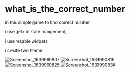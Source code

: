 # what_is_the_correct_number

in this simple game to find correct number 

i use getx in state mangement,

i use resable widgets 

i create two theme 




![Screenshot_1639990807](https://user-images.githubusercontent.com/95164900/146743802-92e9b103-f8a9-4c72-836f-4cdbc1a64817.png)
![Screenshot_1639990816](https://user-images.githubusercontent.com/95164900/146743995-4b6ef137-80d6-4e1b-b979-83dd7e72125d.png)
![Screenshot_1639990825](https://user-images.githubusercontent.com/95164900/146744008-b51a6832-795e-4500-bbcf-d89b84e14541.png)
![Screenshot_1639990830](https://user-images.githubusercontent.com/95164900/146744024-30b76987-8ca8-4616-aa0c-d0c208174247.png)
